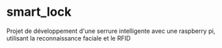 # smart_lock
Projet de développement d'une serrure intelligente avec une raspberry pi, utilisant la reconnaissance faciale et le RFID